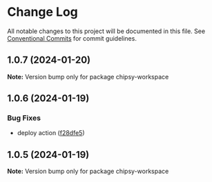 # Change Log

All notable changes to this project will be documented in this file.
See [Conventional Commits](https://conventionalcommits.org) for commit guidelines.

## 1.0.7 (2024-01-20)

**Note:** Version bump only for package chipsy-workspace





## 1.0.6 (2024-01-19)


### Bug Fixes

* deploy action ([f28dfe5](https://github.com/lokesh-coder/chipsy/commit/f28dfe530eb84ec8c12640fb41d9f99056e98ec2))





## 1.0.5 (2024-01-19)

**Note:** Version bump only for package chipsy-workspace
